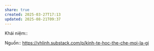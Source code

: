 ```yaml
---
share: true
created: 2025-03-27T17:13
updated: 2025-08-21T09:37
---
```

Khái niệm:: 

Nguồn:: https://vhlinh.substack.com/p/kinh-te-hoc-the-che-moi-la-gi